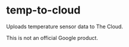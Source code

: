 # temp-to-cloud

Uploads temperature sensor data to The Cloud.

This is not an official Google product.

